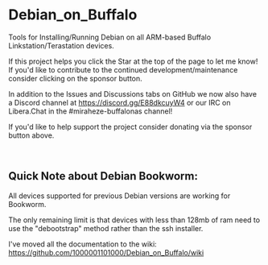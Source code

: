 # Debian_on_Buffalo
Tools for Installing/Running Debian on all ARM-based Buffalo Linkstation/Terastation devices.

If this project helps you click the Star at the top of the page to let me know! If you'd like to contribute to the continued development/maintenance consider clicking on the sponsor button.

In addition to the Issues and Discussions tabs on GitHub we now also have a Discord channel at https://discord.gg/E88dkcuyW4 or our IRC on Libera.Chat in the #miraheze-buffalonas channel!

If you'd like to help support the project consider donating via the sponsor button above. 

<br>

## Quick Note about Debian Bookworm:

All devices supported for previous Debian versions are working for Bookworm. 

The only remaining limit is that devices with less than 128mb of ram need to use the "debootstrap" method rather than the ssh installer. 



I've moved all the documentation to the wiki:  
https://github.com/1000001101000/Debian_on_Buffalo/wiki
 


